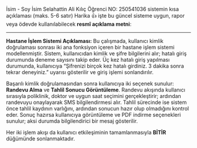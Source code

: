 İsim - Soy İsim Selahattin Ali Kılıç
Öğrenci NO: 250541036
sistemin kısa açıklaması (maks. 5-6 satır)
Harika 👍 işte bu güncel sisteme uygun, rapor veya ödevde kullanılabilecek **resmî açıklama metni**:

---

**Hastane İşlem Sistemi Açıklaması:**
Bu çalışmada, kullanıcı kimlik doğrulaması sonrası iki ana fonksiyon içeren bir hastane işlem sistemi modellenmiştir.
Sistem, kullanıcıdan kimlik ve şifre bilgilerini alır; hatalı giriş durumunda deneme sayısını takip eder. Üç kez hatalı 
giriş yapılması durumunda, kullanıcıya “Şifrenizi birçok kez hatalı girdiniz. 3 dakika sonra tekrar deneyiniz.” uyarısı
gösterilir ve giriş işlemi sonlandırılır.

Başarılı kimlik doğrulamasından sonra kullanıcıya iki seçenek sunulur: **Randevu Alma** ve **Tahlil Sonucu Görüntüleme**.
Randevu akışında kullanıcı sırasıyla poliklinik, doktor ve uygun saat seçimini gerçekleştirir; ardından randevuyu onaylayarak
SMS bilgilendirmesi alır. Tahlil sürecinde ise sistem önce tahlil kaydının varlığını, ardından sonucun hazır olup olmadığını 
kontrol eder. Sonuç hazırsa kullanıcıya görüntüleme ve PDF indirme seçenekleri sunulur; aksi durumda bilgilendirici bir mesaj gösterilir.

Her iki işlem akışı da kullanıcı etkileşiminin tamamlanmasıyla **BİTİR** düğümünde sonlanmaktadır.
